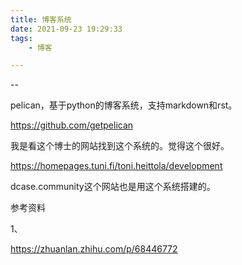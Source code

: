 ```yaml
---
title: 博客系统
date: 2021-09-23 19:29:33
tags:
	- 博客

---
```


--

pelican，基于python的博客系统，支持markdown和rst。

https://github.com/getpelican

我是看这个博士的网站找到这个系统的。觉得这个很好。

https://homepages.tuni.fi/toni.heittola/development

dcase.community这个网站也是用这个系统搭建的。



参考资料

1、

https://zhuanlan.zhihu.com/p/68446772